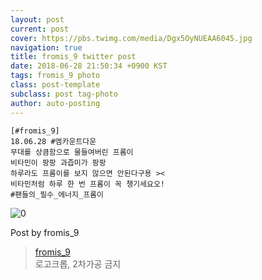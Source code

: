 ```yaml
---
layout: post
current: post
cover: https://pbs.twimg.com/media/Dgx5OyNUEAA6045.jpg
navigation: true
title: fromis_9 twitter post
date: 2018-06-28 21:50:34 +0900 KST
tags: fromis_9 photo
class: post-template
subclass: post tag-photo
author: auto-posting
---
```


```  
[#fromis_9]  
18.06.28 #엠카운트다운  
무대를 상큼함으로 물들여버린 프롬이  
비타민이 팡팡 과즙미가 팡팡  
하루라도 프롬이를 보지 않으면 안된다구용 ><  
비타민처럼 하루 한 번 프롬이 꼭 챙기세요오!   
#팬들의_필수_에너지_프롬이   

```

![0](https://pbs.twimg.com/media/Dgx5OyNUEAA6045.jpg)


Post by fromis_9

> [fromis_9](https://twitter.com/realfromis_9)  
  로고크롭, 2차가공 금지